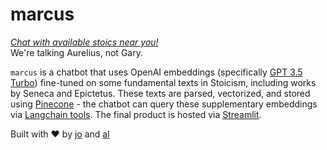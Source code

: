 # marcus
[*Chat with available stoics near you!*](https://marcusthestoic.streamlit.app/)   
We're talking Aurelius, not Gary.


`marcus` is a chatbot that uses OpenAI embeddings (specifically [GPT 3.5 Turbo](https://platform.openai.com/docs/models/gpt-3-5)) fine-tuned on some fundamental texts in Stoicism, including works by Seneca and Epictetus. These texts are parsed, vectorized, and stored using [Pinecone](https://www.pinecone.io) - the chatbot can query these supplementary embeddings via [Langchain tools](https://python.langchain.com/docs/modules/agents/tools/). The final product is hosted via [Streamlit](https://streamlit.io/).



Built with ❤ by [jo](https://jgdenby.github.io) and [al](https://github.com/schroeder-g)

